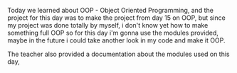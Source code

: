 Today we learned about OOP - Object Oriented Programming, and the project for this day was to make the project from day 15 on OOP, but since my project was done totally by myself, i don't know yet how to make something full OOP so for this day i'm gonna use the modules provided, maybe in the future i could take another look in my code and make it OOP.

The teacher also provided a documentation about the modules used on this day,